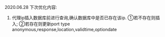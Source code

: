 2020.06.28 下次优化内容:
1.  代理ip插入数据库前进行查询,确认数据库中是否已存在该ip.
    ①若不存在则插入;
    ②若存在则更新port type anonymous,response,location,validtime,optiondate